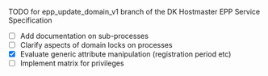 TODO for epp_update_domain_v1 branch of the DK Hostmaster EPP Service Specification

- [ ] Add documentation on sub-processes
- [ ] Clarify aspects of domain locks on processes
- [x] Evaluate generic attribute manipulation (registration period etc)
- [ ] Implement matrix for privileges
